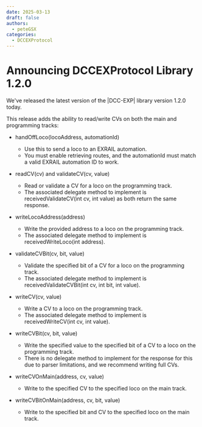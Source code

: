 ```yaml
---
date: 2025-03-13
draft: false
authors:
  - peteGSX
categories:
  - DCCEXProtocol
---
```


# Announcing DCCEXProtocol Library 1.2.0

We've released the latest version of the |DCC-EXP| library version 1.2.0 today.

<!-- more -->

This release adds the ability to read/write CVs on both the main and programming tracks:

- handOffLoco(locoAddress, automationId)

    - Use this to send a loco to an EXRAIL automation.
    - You must enable retrieving routes, and the automationId must match a valid EXRAIL automation ID to work.

- readCV(cv) and validateCV(cv, value)

    - Read or validate a CV for a loco on the programming track.
    - The associated delegate method to implement is receivedValidateCV(int cv, int value) as both return the same response.

- writeLocoAddress(address)

    - Write the provided address to a loco on the programming track.
    - The associated delegate method to implement is receivedWriteLoco(int address).

- validateCVBit(cv, bit, value)

    - Validate the specified bit of a CV for a loco on the programming track.
    - The associated delegate method to implement is receivedValidateCVBit(int cv, int bit, int value).

- writeCV(cv, value)

    - Write a CV to a loco on the programming track.
    - The associated delegate method to implement is receivedWriteCV(int cv, int value).

- writeCVBit(cv, bit, value)

    - Write the specified value to the specified bit of a CV to a loco on the programming track.
    - There is no delegate method to implement for the response for this due to parser limitations, and we recommend writing full CVs.

- writeCVOnMain(address, cv, value)

    - Write to the specified CV to the specified loco on the main track.

- writeCVBitOnMain(address, cv, bit, value)

    - Write to the specified bit and CV to the specified loco on the main track.
